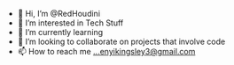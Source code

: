 - 👋 Hi, I’m @RedHoudini
- 👀 I’m interested in Tech Stuff
- 🌱 I’m currently learning 
- 💞️ I’m looking to collaborate on projects that involve code
- 📫 How to reach me ...enyikingsley3@gmail.com

<!---
RedHoudini/RedHoudini is a ✨ programmer & coder ✨  (this file) appears on his GitHub profile.

--->
